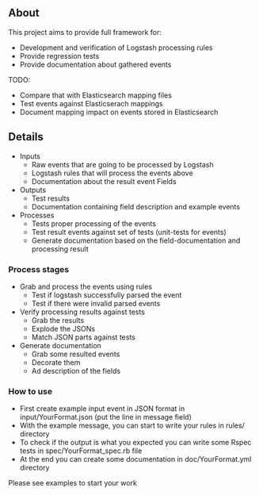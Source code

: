 About
-----
This project aims to provide full framework for:
* Development and verification of Logstash processing rules
* Provide regression tests
* Provide documentation about gathered events

TODO:
* Compare that with Elasticsearch mapping files
* Test events against Elasticserach mappings
* Document mapping impact on events stored in Elasticsearch


Details
-------

* Inputs
  * Raw events that are going to be processed by Logstash
  * Logstash rules that will process the events above
  * Documentation about the result event Fields
* Outputs
  * Test results
  * Documentation containing field description and example events
* Processes
  * Tests proper processing of the events
  * Test result events against set of tests (unit-tests for events)
  * Generate documentation based on the field-documentation and processing result


### Process stages
* Grab and process the events using rules
  * Test if logstash successfully parsed the event
  * Test if there were invalid parsed events
* Verify processing results against tests
  * Grab the results
  * Explode the JSONs
  * Match JSON parts against tests
* Generate documentation
  * Grab some resulted events
  * Decorate them
  * Ad description of the fields

### How to use
* First create example input event in JSON format in input/YourFormat.json (put the line in message field)
* With the example message, you can start to write your rules in rules/ directory
* To check if the output is what you expected you can write some Rspec tests in spec/YourFormat_spec.rb file
* At the end you can create some documentation in doc/YourFormat.yml directory

Please see examples to start your work
